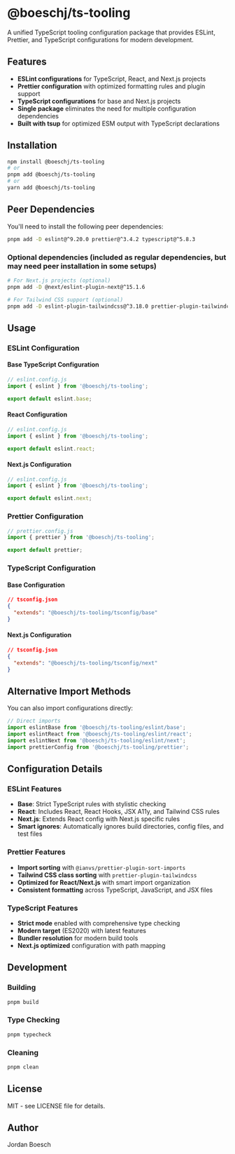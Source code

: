# @boeschj/ts-tooling

A unified TypeScript tooling configuration package that provides ESLint, Prettier, and TypeScript configurations for modern development.

## Features

- **ESLint configurations** for TypeScript, React, and Next.js projects
- **Prettier configuration** with optimized formatting rules and plugin support
- **TypeScript configurations** for base and Next.js projects
- **Single package** eliminates the need for multiple configuration dependencies
- **Built with tsup** for optimized ESM output with TypeScript declarations

## Installation

```bash
npm install @boeschj/ts-tooling
# or
pnpm add @boeschj/ts-tooling
# or
yarn add @boeschj/ts-tooling
```

## Peer Dependencies

You'll need to install the following peer dependencies:

```bash
pnpm add -D eslint@^9.20.0 prettier@^3.4.2 typescript@^5.8.3
```

### Optional dependencies (included as regular dependencies, but may need peer installation in some setups)
```bash
# For Next.js projects (optional)
pnpm add -D @next/eslint-plugin-next@^15.1.6

# For Tailwind CSS support (optional)  
pnpm add -D eslint-plugin-tailwindcss@^3.18.0 prettier-plugin-tailwindcss@^0.6.11
```

## Usage

### ESLint Configuration

#### Base TypeScript Configuration
```js
// eslint.config.js
import { eslint } from '@boeschj/ts-tooling';

export default eslint.base;
```

#### React Configuration
```js
// eslint.config.js
import { eslint } from '@boeschj/ts-tooling';

export default eslint.react;
```

#### Next.js Configuration
```js
// eslint.config.js
import { eslint } from '@boeschj/ts-tooling';

export default eslint.next;
```

### Prettier Configuration

```js
// prettier.config.js
import { prettier } from '@boeschj/ts-tooling';

export default prettier;
```

### TypeScript Configuration

#### Base Configuration
```json
// tsconfig.json
{
  "extends": "@boeschj/ts-tooling/tsconfig/base"
}
```

#### Next.js Configuration
```json
// tsconfig.json
{
  "extends": "@boeschj/ts-tooling/tsconfig/next"
}
```

## Alternative Import Methods

You can also import configurations directly:

```js
// Direct imports
import eslintBase from '@boeschj/ts-tooling/eslint/base';
import eslintReact from '@boeschj/ts-tooling/eslint/react';
import eslintNext from '@boeschj/ts-tooling/eslint/next';
import prettierConfig from '@boeschj/ts-tooling/prettier';
```

## Configuration Details

### ESLint Features
- **Base**: Strict TypeScript rules with stylistic checking
- **React**: Includes React, React Hooks, JSX A11y, and Tailwind CSS rules
- **Next.js**: Extends React config with Next.js specific rules
- **Smart ignores**: Automatically ignores build directories, config files, and test files

### Prettier Features
- **Import sorting** with `@ianvs/prettier-plugin-sort-imports`
- **Tailwind CSS class sorting** with `prettier-plugin-tailwindcss`
- **Optimized for React/Next.js** with smart import organization
- **Consistent formatting** across TypeScript, JavaScript, and JSX files

### TypeScript Features
- **Strict mode** enabled with comprehensive type checking
- **Modern target** (ES2020) with latest features
- **Bundler resolution** for modern build tools
- **Next.js optimized** configuration with path mapping

## Development

### Building
```bash
pnpm build
```

### Type Checking
```bash
pnpm typecheck
```

### Cleaning
```bash
pnpm clean
```

## License

MIT - see LICENSE file for details.

## Author

Jordan Boesch

